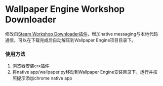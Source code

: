 # Wallpaper Engine Workshop Downloader
修改自[Steam Workshop Downloader插件](https://microsoftedge.microsoft.com/addons/detail/steam-workshop-downloader/gjafohmcllenkgiipmhcpbdhhfjfhmhk?hl=zh-CN)，增加native messaging与本地代码通信，可以在下载完成后自动解压到Wallpaper Engine项目目录下。

### 使用方法
1. 浏览器安装crx插件
2. 将native app/wallpaper.py移动到Wallpaper Engine安装目录下，运行并按照提示添加chrome native app
